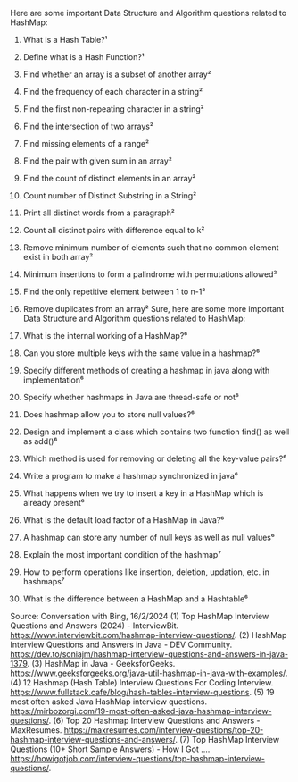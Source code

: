 Here are some important Data Structure and Algorithm questions related to HashMap:

<!-- put and get -->

1. What is a Hash Table?¹
2. Define what is a Hash Function?¹
3. Find whether an array is a subset of another array²
4. Find the frequency of each character in a string²
5. Find the first non-repeating character in a string²
6. Find the intersection of two arrays²
7. Find missing elements of a range²
8. Find the pair with given sum in an array²
9. Find the count of distinct elements in an array²
10. Count number of Distinct Substring in a String²
11. Print all distinct words from a paragraph²
12. Count all distinct pairs with difference equal to k²
13. Remove minimum number of elements such that no common element exist in both array²
14. Minimum insertions to form a palindrome with permutations allowed²
15. Find the only repetitive element between 1 to n-1²
16. Remove duplicates from an array²
    Sure, here are some more important Data Structure and Algorithm questions related to HashMap:

17. What is the internal working of a HashMap?⁶
18. Can you store multiple keys with the same value in a hashmap?⁶
19. Specify different methods of creating a hashmap in java along with implementation⁶
20. Specify whether hashmaps in Java are thread-safe or not⁶
21. Does hashmap allow you to store null values?⁶
22. Design and implement a class which contains two function find() as well as add()⁶
23. Which method is used for removing or deleting all the key-value pairs?⁶
24. Write a program to make a hashmap synchronized in java⁶
25. What happens when we try to insert a key in a HashMap which is already present⁶
26. What is the default load factor of a HashMap in Java?⁶
27. A hashmap can store any number of null keys as well as null values⁶
28. Explain the most important condition of the hashmap⁷
29. How to perform operations like insertion, deletion, updation, etc. in hashmaps⁷
30. What is the difference between a HashMap and a Hashtable⁶

Source: Conversation with Bing, 16/2/2024
(1) Top HashMap Interview Questions and Answers (2024) - InterviewBit. https://www.interviewbit.com/hashmap-interview-questions/.
(2) HashMap Interview Questions and Answers in Java - DEV Community. https://dev.to/soniajm/hashmap-interview-questions-and-answers-in-java-1379.
(3) HashMap in Java - GeeksforGeeks. https://www.geeksforgeeks.org/java-util-hashmap-in-java-with-examples/.
(4) 12 Hashmap (Hash Table) Interview Questions For Coding Interview. https://www.fullstack.cafe/blog/hash-tables-interview-questions.
(5) 19 most often asked Java HashMap interview questions. https://mirbozorgi.com/19-most-often-asked-java-hashmap-interview-questions/.
(6) Top 20 Hashmap Interview Questions and Answers - MaxResumes. https://maxresumes.com/interview-questions/top-20-hashmap-interview-questions-and-answers/.
(7) Top HashMap Interview Questions (10+ Short Sample Answers) - How I Got .... https://howigotjob.com/interview-questions/top-hashmap-interview-questions/.
